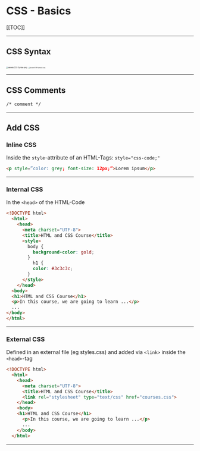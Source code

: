 # CSS - Basics

[[TOC]]

------

<!-- <img src="./assets/css isnt easy evans.jpeg" alt="assets/css isnt easy evans.jpeg" style="zoom: 50%;" /> -->


## CSS Syntax

<img src="./assets/CSS Syntax.png" alt="assets/CSS Syntax.png" style="zoom:33%;" /> <img src="assets/CSS Syntax 2.png" alt="assets/CSS Syntax2.png" style="zoom: 25%;" />

------


## CSS Comments

`/* comment */`

------

## Add CSS

### Inline CSS

Inside the `style`-attribute of an HTML-Tags: `style="css-code;"`

```html
<p style=”color: grey; font-size: 12px;”>Lorem ipsum</p>
```

------

### Internal CSS

In the  `<head>` of the HTML-Code

```html
<!DOCTYPE html>
  <html>
    <head>
      <meta charset="UTF-8">
      <title>HTML and CSS Course</title>
      <style>
        body {
          background-color: gold;
        }
          h1 {
          color: #3c3c3c;
        }
      </style>
    </head>
  <body>
  <h1>HTML and CSS Course</h1>
  <p>In this course, we are going to learn ...</p>
  ...
</body>    
</html>
```

------

### External CSS

Defined in an external file (eg styles.css) and added via `<link>` inside the `<head>`-tag 

```html
<!DOCTYPE html>
  <html>
    <head>
      <meta charset="UTF-8">
      <title>HTML and CSS Course</title>
      <link rel="stylesheet" type="text/css" href="courses.css">
    </head>
    <body>
    <h1>HTML and CSS Course</h1>
      <p>In this course, we are going to learn ...</p>
      ...
    </body>
  </html>
```

------

